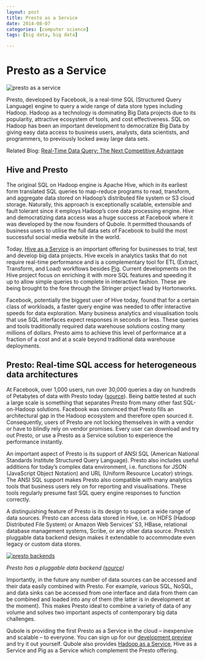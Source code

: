 ```yaml
---
layout: post
title: Presto as a Service
date: 2014-08-07
categories: [computer science]
tags: [big data, big data]

---
```



Presto as a Service
===================

![presto as a
service](http://qubole2.wpengine.com/wp-content/uploads/2014/02/Presto-as-a-service-1170-x-300.png)

Presto, developed by Facebook, is a real-time SQL (Structured Query
Language) engine to query a wide range of data store types including
Hadoop. Hadoop as a technology is dominating Big Data projects due to
its popularity, attractive ecosystem of tools, and cost effectiveness.
SQL on Hadoop has been an important development to democratize Big Data
by giving easy data access to business users, analysts, data scientists,
and programmers, to previously locked away large data sets.

Related Blog: [Real-Time Data Query: The Next Competitive
Advantage](http://www.qubole.com/real-time-data-query-next-competitive-advantage/)

Hive and Presto
---------------

The original SQL on Hadoop engine is Apache Hive, which in its earliest
form translated SQL queries to map-reduce programs to read, transform,
and aggregate data stored on Hadoop’s distributed file system or S3
cloud storage. Naturally, this approach is exceptionally scalable,
extensible and fault tolerant since it employs Hadoop’s core data
processing engine. Hive and democratizing data access was a huge success
at Facebook where it was developed by the now founders of Qubole. It
permitted thousands of business users to utilise the full data sets of
Facebook to build the most successful social media website in the world.

Today, [Hive as a
Service](http://qubole2.wpengine.com/hive-as-a-service/) is an important
offering for businesses to trial, test and develop big data projects.
Hive excels in analytics tasks that do not require real-time performance
and is a complementary tool for ETL (Extract, Transform, and Load)
workflows besides [Pig](http://qubole2.wpengine.com/pig-as-a-service/).
Current developments on the Hive project focus on enriching it with more
SQL features and speeding it up to allow simple queries to complete in
interactive fashion. These are being brought to the fore through the
Stringer project lead by Hortonworks.

Facebook, potentially the biggest user of Hive today, found that for a
certain class of workloads, a faster query engine was needed to offer
interactive speeds for data exploration. Many business analytics and
visualisation tools that use SQL interfaces expect responses in seconds
or less. These queries and tools traditionally required data warehouse
solutions costing many millions of dollars. Presto aims to achieve this
level of performance at a fraction of a cost and at a scale beyond
traditional data warehouse deployments.

Presto: Real-time SQL access for heterogeneous data architectures
------

At Facebook, over 1,000 users, run over 30,000 queries a day on hundreds
of Petabytes of data with Presto today ([source](http://prestodb.io/)).
Being battle tested at such a large scale is something that separates
Presto from many other fast SQL-on-Hadoop solutions. Facebook was
convinced that Presto fills an architectural gap in the Hadoop ecosystem
and therefore open sourced it. Consequently, users of Presto are not
locking themselves in with a vendor or have to blindly rely on vendor
promises. Every user can download and try out Presto, or use a Presto as
a Service solution to experience the performance instantly.

An important aspect of Presto is its support of ANSI SQL (American
National Standards Institute Structured Query Language). Presto also
includes useful additions for today’s complex data environment, i.e.
functions for JSON (JavaScript Object Notation) and URL (Uniform
Resource Locator) strings. The ANSI SQL support makes Presto also
compatible with many analytics tools that business users rely on for
reporting and visualisations. These tools regularly presume fast SQL
query engine responses to function correctly.

A distinguishing feature of Presto is its design to support a wide range
of data sources. Presto can access data stored in Hive, i.e. on HDFS
(Hadoop Distributed File System) or Amazon Web Services’ S3, HBase,
relational database management systems, Scribe, or any other data
source. Presto’s pluggable data backend design makes it extendable to
accommodate even legacy or custom data stores.

[![presto
backends](http://qubole2.wpengine.com/wp-content/uploads/2014/02/presto-pluggable-backend.png)](http://qubole2.wpengine.com/wp-content/uploads/2014/02/presto-pluggable-backend.png)

*Presto has a pluggable data backend
([source](https://www.facebook.com/notes/facebook-engineering/presto-interacting-with-petabytes-of-data-at-facebook/10151786197628920))*

Importantly, in the future any number of data sources can be accessed
and their data easily combined with Presto. For example, various SQL,
NoSQL, and data sinks can be accessed from one interface and data from
them can be combined and loaded into any of them (the latter is in
development at the moment). This makes Presto ideal to combine a variety
of data of any volume and solves two important aspects of contemporary
big data challenges.

Qubole is providing the first Presto as a Service in the cloud –
inexpensive and scalable – to everyone. You can sign up for our
[development preview](http://info.qubole.com/presto-alpha-program) and
try it out yourself. Qubole also provides [Hadoop as a
Service](http://qubole2.wpengine.com/hadoop-as-a-service/), Hive as a
Service and Pig as a Service which complement the Presto offering.
